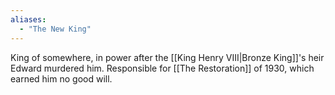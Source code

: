 ```yaml
---
aliases:
  - "The New King"
---
```


King of somewhere, in power after the [[King Henry VIII|Bronze King]]'s heir Edward murdered him. 
Responsible for [[The Restoration]] of 1930, which earned him no good will. 